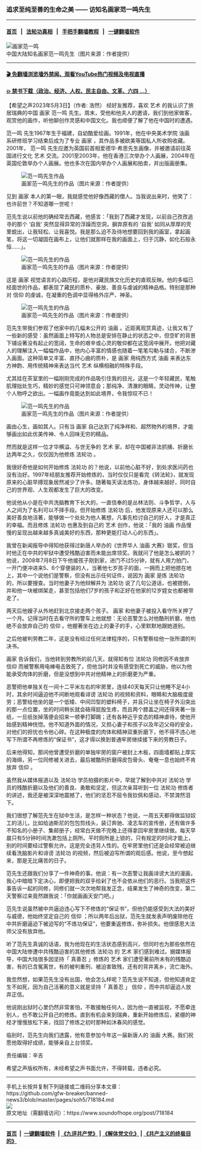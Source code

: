 ### 追求至纯至善的生命之美 —— 访知名画家范一鸣先生
------------------------

#### [首页](https://github.com/gfw-breaker/banned-news3/blob/master/README.md) &nbsp;&nbsp;|&nbsp;&nbsp; [法轮功真相](https://github.com/begood0513/basic/blob/master/README.md)  &nbsp;&nbsp;|&nbsp;&nbsp; [手把手翻墙教程](https://github.com/gfw-breaker/guides/wiki)  &nbsp;&nbsp;|&nbsp;&nbsp; [一键翻墙软件](https://github.com/gfw-breaker/nogfw/blob/master/README.md)  



<div><img alt="画家范一鸣" src="https://img.soundofhope.org/2023-05/signal-2023-05-02-201015_002-1683093211463.jpeg"/>
<br/><figcaption class="caption">
 中国大陆知名画家范一鸣先生（图片来源：作者提供）
</figcaption></div><hr/>

#### [ 🎬  免翻墙浏览墙外禁闻、观看YouTube热门视频及电视直播](https://github.com/gfw-breaker/HelloWorld)

#### [ 💥  禁书下载（政治、经济、人权、民主自由、文革、六四 ...）](https://github.com/gfw-breaker/books/blob/master/README.md)

<div><div class="Content__Wrapper sc-1bvya0-0 elmmKw article_body" data-checkusr="" itemprop="articleBody">
 <div id="post_place_1">
 </div>
 <p class="meta-top">
  <span class="meta">
   【希望之声2023年5月3日】（作者: 浩然）
  </span>
  经好友推荐，喜欢
  <ok href="/term/5633">
   艺术
  </ok>
  的我认识了旅居瑞典的中国
  <ok href="/term/16908">
   画家
  </ok>
  <ok href="/term/866651">
   范一鸣
  </ok>
  先生。周末，受他和他夫人的邀请，我们到他家做客，观赏他的画作，听他聊创作灵感和中国文化。我也顺便了解了他在中国时的遭遇。
 </p>
 <p>
  <ok href="/term/866651">
   范一鸣
  </ok>
  先生1967年生于福建，自幼酷爱绘画。1991年，他在中央美术学院
  <ok href="/term/65317">
   油画
  </ok>
  系研修班学习结束后成为了专业
  <ok href="/term/16908">
   画家
  </ok>
  ，其作品多被欧美等国私人所收购收藏。2001年，
  <ok href="/term/866651">
   范一鸣
  </ok>
  先生应邀为英国前首相爱德华·希思先生画像，并被邀请前往英国进行文化
  <ok href="/term/5633">
   艺术
  </ok>
  交流。2001至2003年，他在香港三次举办个人画展，2004年在英国伦敦举办个人画展。他也多次在国内举办个人画展和拍卖，并出版画册集。
 </p>
 <figure class="OImage__StyledFigure-sc-1lfley0-0 jWYblU">
  <img alt="范一鸣先生作品" src="https://img.soundofhope.org/2023-05/signal-2023-05-02-201015_003-1683093359588.jpeg"/>
  <br/><figcaption>
   画家范一鸣先生的作品（图片来源：作者提供）
  </figcaption>
 </figure>
 <p>
  见到
  <ok href="/term/16908">
   画家
  </ok>
  本人的第一眼，我就感觉他好像西藏的僧人。当我说出来时，他笑了：也许前世？不知道哪一世呢！
 </p>
 <p>
  范先生说以前他的确经常去西藏，他感言：「我到了西藏才发现，以前自己孜孜追寻的那个 ‘自我’ 突然显得异常的浮躁而空洞，摒弃原有的 ‘自我’ 如同从厚厚的壳里蜕出，让我轻松、让我喜悦。我是那么迫不及待地想要回到我的画室，拿起画笔，将这一切凝固在画布上，让他们就那样在我的画面上，归于沉静，如化石般永恒……」。
 </p>
 <figure class="OImage__StyledFigure-sc-1lfley0-0 jWYblU">
  <img alt="范一鸣先生的作品" src="https://img.soundofhope.org/2023-05/signal-2023-05-02-201015_004-1683093479114.jpeg"/>
  <br/><figcaption>
   画家范一鸣先生的作品（图片来源：作者提供）
  </figcaption>
 </figure>
 <p>
  这是
  <ok href="/term/16908">
   画家
  </ok>
  视觉语言的心路历程，是他对藏民族文化历史的直观反映。他的多幅已经面世的作品，都表现了藏民的质朴、豪放、善良与虔诚的精神品格。特别是那种对
  <ok href="/term/5380">
   信仰
  </ok>
  的虔诚，在凝重的色调中显得格外庄严、神圣。
 </p>
 <figure class="OImage__StyledFigure-sc-1lfley0-0 jWYblU">
  <img alt="范一鸣先生的作品" src="https://img.soundofhope.org/2023-05/signal-2023-05-02-201015_006-1683093553854.jpeg"/>
  <br/><figcaption>
   画家范一鸣先生的作品（图片来源：作者提供）
  </figcaption>
 </figure>
 <p>
  范先生带我们参观了他家中的几幅未公开的
  <ok href="/term/65317">
   油画
  </ok>
  。近距离观赏真迹，让我又有了一些新的感受：虽然画面上特写的人物总是安排在静止的状态之中，但空旷的背景下铺设著没有起止的宽阔，生命的艰辛或心灵的敬仰都在这宽阔中展开。他把对藏人的理解注入一幅幅作品中，他内心丰富的情感也随着一笔笔勾勒与揉合，不断渗入画面。这种简单又丰富、直抒心曲的质朴，是
  <ok href="/term/16908">
   画家
  </ok>
  用纯西方式
  <ok href="/term/65317">
   油画
  </ok>
  来表达东方神韵、用传统精神来表达当代
  <ok href="/term/5633">
   艺术
  </ok>
  纵横相融的特殊手段。
 </p>
 <p>
  尤其挂在茶室里的一幅刚刚完成的作品吸引住我的目光，这是一个年轻藏民，笔触肌理拙处生巧，精妙的感觉只可神领意会；那纯净、清澈的眼睛，灵动传神，让整个人物呼之欲出。一幅画作竟能达到如此境界，令我惊叹不已！
 </p>
 <figure class="OImage__StyledFigure-sc-1lfley0-0 jWYblU">
  <img alt="范一鸣先生的作品" src="https://img.soundofhope.org/2023-05/signal-2023-05-02-201015_005-1683093638827.jpeg"/>
  <br/><figcaption>
   画家范一鸣先生的作品（图片来源：作者提供）
  </figcaption>
 </figure>
 <p>
  画由心生，画如其人。只有当
  <ok href="/term/16908">
   画家
  </ok>
  自己达到了纯净祥和、超然物外的境界，才能够画出如此优美传神、令人回味无穷的精品。
 </p>
 <p>
  然而就是这样一位才华横溢、与世无争的
  <ok href="/term/5633">
   艺术
  </ok>
  家，却在中国被非法抓捕、折磨长达两年之久，仅仅因为他修炼
  <ok href="/term/968">
   法轮功
  </ok>
  。
 </p>
 <p>
  我很好奇他是如何开始修炼
  <ok href="/term/968">
   法轮功
  </ok>
  的？他说，以前他心脏不好，到处求医问药也没有治好。1997年经朋友推荐开始修炼的，当时仅仅只是看完《转法轮》，就发现原来的心脏早搏现象居然减少了许多。随著每天读法炼功，身体越来越好，同时自己的世界观、人生观都发生了巨大的改变。
 </p>
 <p>
  他说他从小是在中共洗脑教育下长大的，一直信奉的是丛林法则、斗争哲学，人与人之间为了名利可以不择手段。但开始修炼
  <ok href="/term/968">
   法轮功
  </ok>
  后，他发现原来人还可以那么美好善良地活著，能够做一个处处为他人著想，凡事先检讨自己的好人，才是真正的幸福。而且修炼
  <ok href="/term/968">
   法轮功
  </ok>
  也惠及到自己的
  <ok href="/term/5633">
   艺术
  </ok>
  创作，他说：「我的
  <ok href="/term/65317">
   油画
  </ok>
  作品慢慢的呈现出越来越多真诚美好的东西，那种更能打动人心的东西」。
 </p>
 <p>
  我曾在新闻报导中得知他获得过新唐人举办的《世界华人
  <ok href="/term/65317">
   油画
  </ok>
  大赛》银奖，但当时他正在中共的牢狱中遭受残酷迫害而未能出席领奖。我就问了他是怎么被抓的？他说，2008年7月8日下午他接孩子刚到家，进门不过5分钟，就有人用力拍门，一开门便冲进来5、6个穿便装的人，当著他七岁孩子的面，一拥而上把他摁在地上，其中一个说他们是警察，但没有出示任何证件，说因为
  <ok href="/term/16908">
   画家
  </ok>
  是炼
  <ok href="/term/968">
   法轮功
  </ok>
  的，所以要搜查。当时他妻子为他辩解并为
  <ok href="/term/968">
   法轮功
  </ok>
  说了几句公道话，也被摁倒，并和他一块被绑架走，甚至包括他们7岁的孩子和正好在他家的12岁姪女也都被带走了。
 </p>
 <p>
  两天后他嫂子从外地赶到北京接走两个孩子。
  <ok href="/term/16908">
   画家
  </ok>
  和他妻子被投入看守所关押了一个月。记得当时在去看守所的警车上他就想：无论恶警怎么对他酷刑折磨，他也绝不会放弃自己的
  <ok href="/term/5380">
   信仰
  </ok>
  。他握著坐在边上的妻子的手，心里默默地跟她道别。
 </p>
 <p>
  之后他被判劳教二年，这是没有经过任何法律程序的，只有警察给他一张所谓的判决书。
 </p>
 <p>
  <ok href="/term/16908">
   画家
  </ok>
  告诉我们，当他转到劳教所的前几天，就得知有位
  <ok href="/term/968">
   法轮功
  </ok>
  同修因不肯放弃
  <ok href="/term/5380">
   信仰
  </ok>
  而被警察用电棒电击致死了，但他当时并没有感受到死亡的威胁，他以为他能承受肉体的折磨，但是没想到中共对他精神上的折磨更为严重。
 </p>
 <p>
  恶警把他单独关在一间十二平米左右的牢房里，连续40天每天只让他睡不足4小时，其余时间逼迫他不间断地观看诽谤
  <ok href="/term/968">
   法轮功
  </ok>
  的视频和资料，眼睛和大脑极度疲劳；恶警给他坐的是一个低矮、中间凹型的塑料椅子，并且只让坐在椅子外沿突出的那一点位置，坐的时间稍长就会硌得屁股生疼，而且两个膝盖之间还得夹著一张纸，一旦纸张掉落便会招来一顿拳打脚踢；还有各种近乎变态的精神虐待，使他开始感到精神恍惚。他不知道外面的情况，又担心妻子和孩子以及年迈父母的安全，对他们的担忧也令他心碎。在这种极度的肉体和精神双重折磨下，他不得不违心地写下所谓不再修炼的“保证书”，这才得以换到普通牢房继续接下来的劳教日子。
 </p>
 <p>
  后来他得知，那间他曾遭受折磨的单独牢房的窗户被封上木板，四面墙都贴上厚实的海绵，另一位同修被关进去，最后被酷刑折磨得皮包骨头、奄奄一息也始终不肯放弃
  <ok href="/term/5380">
   信仰
  </ok>
  。
 </p>
 <p>
  虽然我从媒体报道以及
  <ok href="/term/968">
   法轮功
  </ok>
  学员拍摄的影片中，早就了解到中共对
  <ok href="/term/968">
   法轮功
  </ok>
  学员的残酷折磨以及他们的善良、勇敢和坚定，但这次亲耳听到一位
  <ok href="/term/968">
   法轮功
  </ok>
  修炼者的讲述，我还是被深深地震撼了，他们的坚忍不屈令我钦佩和感动，不禁潸然泪下。
 </p>
 <p>
  我们很想了解范先生在狱中生活，是怎样一种状态？他说，一周五天都得做监狱奴工的活儿，比如给迪斯尼的包包剪线头，装订奔驰、凌志车的宣传册，还有做许多不知名的小册子、集邮册子，经常白天做不完晚上还得拿回牢房里继续做。每天早晨只有5分钟时间洗漱包括上厕所。平时厕所是上锁的，只有规定的时间才能上，别的时间要经过警察允许。这是完全违背人性的。在牢房里他们还是会经常被迫继续看洗脑影片和诽谤
  <ok href="/term/968">
   法轮功
  </ok>
  的视频，然后被迫写所谓的观后感。他说，至今想起来，那是无比痛苦的日子。
 </p>
 <p>
  范先生还跟我们分享了一件神奇的事。他说：有一次恶警让我画诽谤大法的漫画，我心中暗暗下定决心，即便把我的双手给剁了也不会依从他们的恶行。当我把这件事告诉一起的同修，同修们就一次次地帮我发正念，结果发生了神奇的改变，第二天警察过来竟然跟我说：「你就画画天安门吧。」
 </p>
 <p>
  范先生说虽然被中共逼迫违心写下不修炼的“保证书”，但他仍能感受到大法的美好与威德，他始终坚定自己的
  <ok href="/term/5380">
   信仰
  </ok>
  ；所以两年后出狱，范先生就发表声明废除他在中共折磨逼迫下被迫写的“不炼功保证”，他要重返修炼，弥补损失。他很感恩大法师父没有放弃他。
 </p>
 <p>
  听了范先生真诚的话语，我为他现在的生活状态感到高兴，但同时也为那些依然在中国大陆惨遭中共残酷迫害的其他修炼
  <ok href="/term/968">
   法轮功
  </ok>
  的
  <ok href="/term/5633">
   艺术
  </ok>
  家们感到难过。据媒体报导，中国大陆很多因坚持「
  <ok href="/term/7789">
   真善忍
  </ok>
  」修炼的
  <ok href="/term/5633">
   艺术
  </ok>
  家们遭受著前所未有的残酷迫害，有的已含冤离世，有的被判重刑、被迫害致残，还有的背井离乡，流亡海外。
 </p>
 <p>
  我忽然想，如果范先生没有出国，他会怎么样呢？范先生说不知道，但他知道肯定生不如死，因为自己活著的意义就是坚持「
  <ok href="/term/7789">
   真善忍
  </ok>
  」
  <ok href="/term/5380">
   信仰
  </ok>
  ，而中共却逼迫人放弃正信。
 </p>
 <p>
  他说刚出狱时心里仍然非常害怕，不敢接触任何人，因为他一直被监视，不愿牵连别人，也不敢公开自己的修炼。直到有机会来到瑞典，重新开始修炼后，紧绷的神经才慢慢放松下来，找回了修炼之初时那种如沐春风的感觉。
 </p>
 <p>
  临别时，范先生向我们透露，他有意参加今年这一届新唐人的
  <ok href="/term/65317">
   油画
  </ok>
  大赛。我们祝愿他取得好成绩，能够亲自上台领奖。
 </p>
 <p class="meta-btm">
  责任编辑：辛吉
 </p>
 <p class="meta-btm">
  希望之声版权所有，未经希望之声书面允许，不得转载，违者必究。
 </p>
</div>
</div>
<hr/>
手机上长按并复制下列链接或二维码分享本文章：<br/>
https://github.com/gfw-breaker/banned-news3/blob/master/pages/soh5/718184.md <br/>
<a href='https://github.com/gfw-breaker/banned-news3/blob/master/pages/soh5/718184.md'><img src='https://github.com/gfw-breaker/banned-news3/blob/master/pages/soh5/718184.md.png'/></a> <br/>
原文地址（需翻墙访问）：https://www.soundofhope.org/post/718184


------------------------
#### [首页](https://github.com/gfw-breaker/banned-news3/blob/master/README.md) &nbsp;|&nbsp; [一键翻墙软件](https://github.com/gfw-breaker/nogfw/blob/master/README.md) &nbsp;| [《九评共产党》](https://github.com/gfw-breaker/9ping.md/blob/master/README.md#九评之一评共产党是什么) | [《解体党文化》](https://github.com/gfw-breaker/jtdwh.md/blob/master/README.md) | [《共产主义的终极目的》](https://github.com/gfw-breaker/gczydzjmd.md/blob/master/README.md)


<img src='http://gfw-breaker.win/banned-news3/pages/soh5/718184.md' width='0px' height='0px'/>